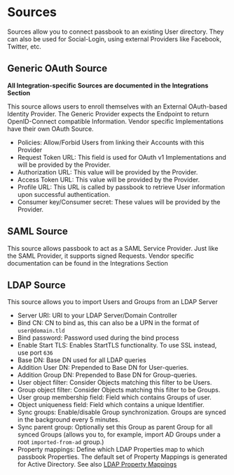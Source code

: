 # Sources

Sources allow you to connect passbook to an existing User directory. They can also be used for Social-Login, using external Providers like Facebook, Twitter, etc.

## Generic OAuth Source

**All Integration-specific Sources are documented in the Integrations Section**

This source allows users to enroll themselves with an External OAuth-based Identity Provider. The Generic Provider expects the Endpoint to return OpenID-Connect compatible Information. Vendor specific Implementations have their own OAuth Source.

-   Policies: Allow/Forbid Users from linking their Accounts with this Provider
-   Request Token URL: This field is used for OAuth v1 Implementations and will be provided by the Provider.
-   Authorization URL: This value will be provided by the Provider.
-   Access Token URL: This value will be provided by the Provider.
-   Profile URL: This URL is called by passbook to retrieve User information upon successful authentication.
-   Consumer key/Consumer secret: These values will be provided by the Provider.

## SAML Source

This source allows passbook to act as a SAML Service Provider. Just like the SAML Provider, it supports signed Requests. Vendor specific documentation can be found in the Integrations Section

## LDAP Source

This source allows you to import Users and Groups from an LDAP Server

-   Server URI: URI to your LDAP Server/Domain Controller
-   Bind CN: CN to bind as, this can also be a UPN in the format of `user@domain.tld`
-   Bind password: Password used during the bind process
-   Enable Start TLS: Enables StartTLS functionality. To use SSL instead, use port `636`
-   Base DN: Base DN used for all LDAP queries
-   Addition User DN: Prepended to Base DN for User-queries.
-   Addition Group DN: Prepended to Base DN for Group-queries.
-   User object filter: Consider Objects matching this filter to be Users.
-   Group object filter: Consider Objects matching this filter to be Groups.
-   User group membership field: Field which contains Groups of user.
-   Object uniqueness field: Field which contains a unique Identifier.
-   Sync groups: Enable/disable Group synchronization. Groups are synced in the background every 5 minutes.
-   Sync parent group: Optionally set this Group as parent Group for all synced Groups (allows you to, for example, import AD Groups under a root `imported-from-ad` group.)
-   Property mappings: Define which LDAP Properties map to which passbook Properties. The default set of Property Mappings is generated for Active Directory. See also [LDAP Property Mappings](property-mappings.md#ldap-property-mapping)
